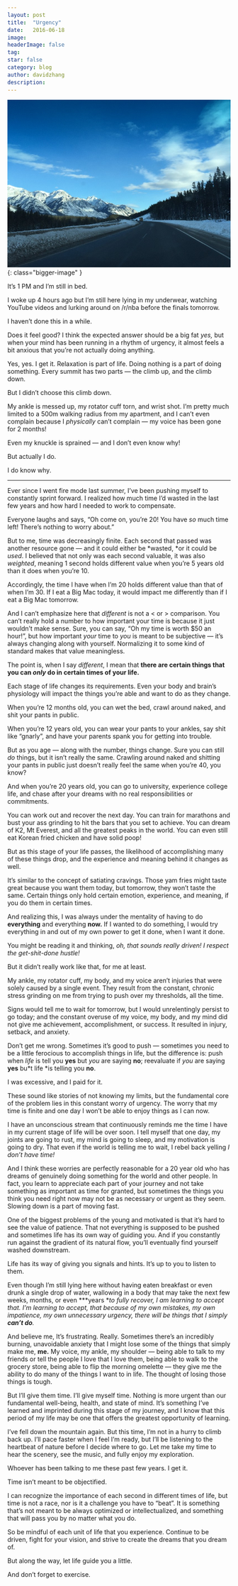 ```yaml
---
layout:	post
title:	"Urgency"
date:	2016-06-18
image:
headerImage: false
tag:
star: false
category: blog
author: davidzhang
description:
---
```


  ![](/img/1*sgRSn7E1vbihGI9rohfoGg.jpeg){: class="bigger-image" }

  It’s 1 PM and I’m still in bed.

I woke up 4 hours ago but I’m still here lying in my underwear, watching YouTube videos and lurking around on /r/nba before the finals tomorrow.

I haven’t done this in a while.

Does it feel good? I think the expected answer should be a big fat *yes,* but when your mind has been running in a rhythm of urgency, it almost feels a bit anxious that you’re not actually doing anything.

Yes, yes. I get it. Relaxation is part of life. Doing nothing is a part of doing something. Every summit has two parts — the climb up, and the climb down.

But I didn’t choose this climb down.

My ankle is messed up, my rotator cuff torn, and wrist shot. I’m pretty much limited to a 500m walking radius from my apartment, and I can’t even complain because I *physically* can’t complain — my voice has been gone for 2 months!

Even my knuckle is sprained — and I don’t even know why!

But actually I do.

I do know why.

---

Ever since I went fire mode last summer, I’ve been pushing myself to constantly sprint forward. I realized how much time I’d wasted in the last few years and how hard I needed to work to compensate.

Everyone laughs and says, “Oh come on, you’re 20! You have *so* much time left! There’s nothing to worry about.”

But to me, time was decreasingly finite. Each second that passed was another resource gone — and it could either be *wasted, *or it could be *used*. I believed that not only was each second valuable, it was also *weighted*, meaning 1 second holds different value when you’re 5 years old than it does when you’re 10.

Accordingly, the time I have when I’m 20 holds different value than that of when I’m 30. If I eat a Big Mac today, it would impact me differently than if I eat a Big Mac tomorrow.

And I can’t emphasize here that *different* is not a < or > comparison. You can’t really hold a number to how important your time is because it just wouldn’t make sense. Sure, you can say, “Oh my time is worth $50 an hour!”, but how important *your* time to *you* is meant to be subjective — it’s always changing along with yourself. Normalizing it to some kind of standard makes that value meaningless.

The point is, when I say *different*, I mean that **there are certain things that you can *only* do in certain times of your life.**

Each stage of life changes its requirements. Even your body and brain’s physiology will impact the things you’re able and want to do as they change.

When you’re 12 months old, you can wet the bed, crawl around naked, and shit your pants in public.

When you’re 12 years old, you can wear your pants to your ankles, say shit like “gnarly”, and have your parents spank you for getting into trouble.

But as you age — along with the number, things change. Sure you can still *do* things, but it isn’t really the same. Crawling around naked and shitting your pants in public just doesn’t really feel the same when you’re 40, you know?

And when you’re 20 years old, you can go to university, experience college life, and chase after your dreams with no real responsibilities or commitments.

You can work out and recover the next day. You can train for marathons and bust your ass grinding to hit the bars that you set to achieve. You can dream of K2, Mt Everest, and all the greatest peaks in the world. You can even still eat Korean fried chicken and have solid poop!

But as this stage of your life passes, the likelihood of accomplishing many of these things drop, and the experience and meaning behind it changes as well.

It’s similar to the concept of satiating cravings. Those yam fries might taste great because you want them today, but tomorrow, they won’t taste the same. Certain things only hold certain emotion, experience, and meaning, if you do them in certain times.

And realizing this, I was always under the mentality of having to do **everything** and everything **now.** If I wanted to do something, I would try everything in and out of my own power to get it done, when I want it done.

You might be reading it and thinking, *oh, that sounds really driven! I respect the get-shit-done hustle!*

But it didn’t really work like that, for me at least.

My ankle, my rotator cuff, my body, and my voice aren’t injuries that were solely caused by a single event. They result from the constant, chronic stress grinding on me from trying to push over my thresholds, all the time.

Signs would tell me to wait for tomorrow, but I would unrelentingly persist to go today; and the constant overuse of my voice, my body, and my mind did not give me achievement, accomplishment, or success. It resulted in injury, setback, and anxiety.

Don’t get me wrong. Sometimes it’s good to push — sometimes you need to be a little ferocious to accomplish things in life, but the difference is: push when *life* is tell you **yes** but *you* are saying **no**; reevaluate if *you* are saying **yes** bu*t life *is telling you **no**.

I was excessive, and I paid for it.

These sound like stories of not knowing my limits, but the fundamental core of the problem lies in this constant worry of urgency. The worry that my time is finite and one day I won’t be able to enjoy things as I can now.

I have an unconscious stream that continuously reminds me the time I have in my current stage of life will be over soon. I tell myself that one day, my joints are going to rust, my mind is going to sleep, and my motivation is going to dry. That even if the world is telling me to wait, I rebel back yelling *I don’t have time!*

And I think these worries are perfectly reasonable for a 20 year old who has dreams of genuinely doing something for the world and other people. In fact, you learn to appreciate each part of your journey and not take something as important as time for granted, but sometimes the things you think you need right now may not be as necessary or urgent as they seem. Slowing down is a part of moving fast.

One of the biggest problems of the young and motivated is that it’s hard to see the value of patience. That not everything is supposed to be pushed and sometimes life has its own way of guiding you. And if you constantly run against the gradient of its natural flow, you’ll eventually find yourself washed downstream.

Life has its way of giving you signals and hints. It’s up to you to listen to them.

Even though I’m still lying here without having eaten breakfast or even drunk a single drop of water, wallowing in a body that may take the next few weeks, months, or even ***years ***to fully recover, I am learning to accept that. I’m learning to accept, that because of my own mistakes, my own impatience, my own unnecessary urgency, there will be things that I simply **can’t do***.*

And believe me, It’s frustrating. Really. Sometimes there’s an incredibly burning, unavoidable anxiety that I might lose some of the things that simply make me, **me.** My voice, my ankle, my shoulder — being able to talk to my friends or tell the people I love that I love them, being able to walk to the grocery store, being able to flip the morning omelette — they give me the ability to do many of the things I want to in life. The thought of losing those things is tough.

But I’ll give them time. I’ll give myself time. Nothing is more urgent than our fundamental well-being, health, and state of mind. It’s something I’ve learned and imprinted during this stage of my journey, and I know that this period of my life may be one that offers the greatest opportunity of learning.

I’ve fell down the mountain again. But this time, I’m not in a hurry to climb back up. I’ll pace faster when I feel I’m ready, but I’ll be listening to the heartbeat of nature before I decide where to go. Let me take my time to hear the scenery, see the music, and fully enjoy my exploration.

Whoever has been talking to me these past few years. I get it.

Time isn’t meant to be objectified.

I can recognize the importance of each second in different times of life, but time is not a race, nor is it a challenge you have to “beat”. It is something that’s not meant to be always optimized or intellectualized, and something that will pass you by no matter what you do.

So be mindful of each unit of life that you experience. Continue to be driven, fight for your vision, and strive to create the dreams that you dream of.

But along the way, let life guide you a little.

And don’t forget to exercise.
